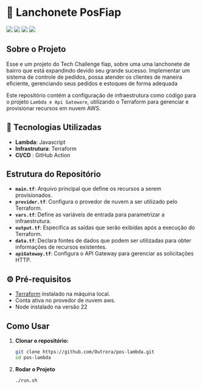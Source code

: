 # 🍔 Lanchonete PosFiap 
![](https://img.shields.io/badge/Amazon_AWS-FF9900?style=for-the-badge&logo=amazonaws&logoColor=white) ![](https://img.shields.io/badge/Terraform-7B42BC?style=for-the-badge&logo=terraform&logoColor=white) ![](https://img.shields.io/badge/JavaScript-323330?style=for-the-badge&logo=javascript&logoColor=F7DF1E) ![](https://img.shields.io/badge/GitHub_Actions-2088FF?style=for-the-badge&logo=github-actions&logoColor=white)

## Sobre o Projeto

Esse e um projeto do Tech Challenge fiap, sobre uma uma lanchonete de bairro que está expandindo devido seu grande sucesso. Implementar um sistema de controle de pedidos, possa atender os clientes de maneira eficiente, gerenciando seus pedidos e estoques de forma adequada


Este repositório contém a configuração de infraestrutura como código para o projeto `Lambda e Api Gateware`, utilizando o Terraform para gerenciar e provisionar recursos em nuvem AWS.

## 🚀 Tecnologias Utilizadas

- **Lambda**: Javascript
- **Infrastrutura**: Terraform
- **CI/CD** : GitHub Action


## Estrutura do Repositório

- **`main.tf`**: Arquivo principal que define os recursos a serem provisionados.
- **`provider.tf`**: Configura o provedor de nuvem a ser utilizado pelo Terraform.
- **`vars.tf`**: Define as variáveis de entrada para parametrizar a infraestrutura.
- **`output.tf`**: Especifica as saídas que serão exibidas após a execução do Terraform.
- **`data.tf`**: Declara fontes de dados que podem ser utilizadas para obter informações de recursos existentes.
- **`apiGateway.tf`**: Configura o API Gateway para gerenciar as solicitações HTTP.


## ⚙️ Pré-requisitos

- [Terraform](https://www.terraform.io/downloads.html) instalado na máquina local.
- Conta ativa no provedor de nuvem aws.
- Node instalado na versão 22

## Como Usar

1. **Clonar o repositório:**

   ```bash
   git clone https://github.com/Outrora/pos-lambda.git
   cd pos-lambda 
    ```

2. **Rodar o Projeto**
    ```bash
    ./run.sh
   ```






